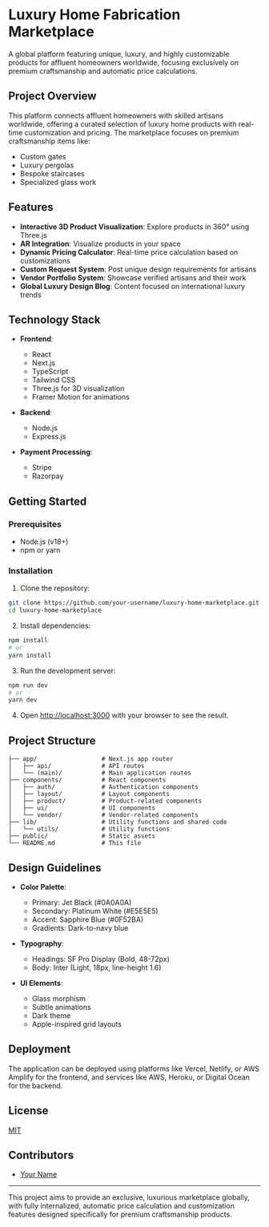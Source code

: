 # Luxury Home Fabrication Marketplace

A global platform featuring unique, luxury, and highly customizable products for affluent homeowners worldwide, focusing exclusively on premium craftsmanship and automatic price calculations.

## Project Overview

This platform connects affluent homeowners with skilled artisans worldwide, offering a curated selection of luxury home products with real-time customization and pricing. The marketplace focuses on premium craftsmanship items like:

- Custom gates
- Luxury pergolas
- Bespoke staircases
- Specialized glass work

## Features

- **Interactive 3D Product Visualization**: Explore products in 360° using Three.js
- **AR Integration**: Visualize products in your space
- **Dynamic Pricing Calculator**: Real-time price calculation based on customizations
- **Custom Request System**: Post unique design requirements for artisans
- **Vendor Portfolio System**: Showcase verified artisans and their work
- **Global Luxury Design Blog**: Content focused on international luxury trends

## Technology Stack

- **Frontend**: 
  - React 
  - Next.js 
  - TypeScript
  - Tailwind CSS 
  - Three.js for 3D visualization
  - Framer Motion for animations

- **Backend**: 
  - Node.js 
  - Express.js

- **Payment Processing**:
  - Stripe
  - Razorpay

## Getting Started

### Prerequisites

- Node.js (v18+)
- npm or yarn

### Installation

1. Clone the repository:
```bash
git clone https://github.com/your-username/luxury-home-marketplace.git
cd luxury-home-marketplace
```

2. Install dependencies:
```bash
npm install
# or
yarn install
```

3. Run the development server:
```bash
npm run dev
# or
yarn dev
```

4. Open [http://localhost:3000](http://localhost:3000) with your browser to see the result.

## Project Structure

```
├── app/                  # Next.js app router
│   ├── api/              # API routes
│   └── (main)/           # Main application routes
├── components/           # React components
│   ├── auth/             # Authentication components
│   ├── layout/           # Layout components
│   ├── product/          # Product-related components
│   ├── ui/               # UI components
│   └── vendor/           # Vendor-related components
├── lib/                  # Utility functions and shared code
│   └── utils/            # Utility functions
├── public/               # Static assets
└── README.md             # This file
```

## Design Guidelines

- **Color Palette**:
  - Primary: Jet Black (#0A0A0A)
  - Secondary: Platinum White (#E5E5E5)
  - Accent: Sapphire Blue (#0F52BA)
  - Gradients: Dark-to-navy blue

- **Typography**:
  - Headings: SF Pro Display (Bold, 48-72px)
  - Body: Inter (Light, 18px, line-height 1.6)

- **UI Elements**:
  - Glass morphism
  - Subtle animations
  - Dark theme
  - Apple-inspired grid layouts

## Deployment

The application can be deployed using platforms like Vercel, Netlify, or AWS Amplify for the frontend, and services like AWS, Heroku, or Digital Ocean for the backend.

## License

[MIT](https://choosealicense.com/licenses/mit/)

## Contributors

- [Your Name](https://github.com/your-username)

---

This project aims to provide an exclusive, luxurious marketplace globally, with fully internalized, automatic price calculation and customization features designed specifically for premium craftsmanship products.
